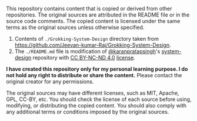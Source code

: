 This repository contains content that is copied or derived from other repositories. The original sources are attributed in the README file or in the source code comments. The copied content is licensed under the same terms as the original sources unless otherwise specified.

1. Contents of ```./Grokking-System-Design``` directory taken from https://github.com/Jeevan-kumar-Raj/Grokking-System-Design.
2. The ```./README.md``` file is modification of [@karanpratapsingh](https://github.com/karanpratapsingh)'s [system-design](https://github.com/karanpratapsingh/system-design) repository with [CC BY-NC-ND 4.0](https://github.com/karanpratapsingh/system-design/commits/main/LICENSE) [license](https://drive.google.com/file/d/1XNunkcoiM90bUjI3LbM8giyVPWc8xVNE/view).

**I have created this repository only for my personal learning purpose. I do not hold any right to distribute or share the content.** Please contact the original creator for any permissions.

The original sources may have different licenses, such as MIT, Apache, GPL, CC-BY, etc. You should check the license of each source before using, modifying, or distributing the copied content. You should also comply with any additional terms or conditions imposed by the original sources.


